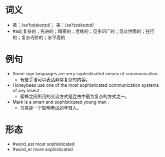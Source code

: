 # 词义
- 英：/səˈfɪstɪkeɪtɪd/； 美：/səˈfɪstɪkeɪtɪd/
- #adj 复杂的；先进的；精密的；老练的；见多识广的；见过世面的；在行的；复杂巧妙的；水平高的
# 例句
- Some sign languages are very sophisticated means of communication .
	- 有些手语可以表达非常复杂的内容。
- Honeybees use one of the most sophisticated communication systems of any insect .
	- 蜜蜂之间所用的交流方式是昆虫中最为复杂的方式之一。
- Mark is a smart and sophisticated young man .
	- 马克是一个聪明老成的年轻人。
# 形态
- #word_est most sophisticated
- #word_er more sophisticated 
